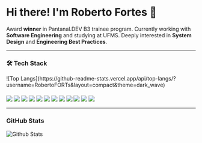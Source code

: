 <h1>Hi there! I'm Roberto Fortes 👋</h1>

<div style="display: flex; flex-wrap: wrap; align-items: center; gap: 20px;">
  <div style="flex: 1; min-width: 250px;">
    Award <strong>winner</strong> in Pantanal.DEV B3 trainee program. 
    Currently working with <strong>Software Engineering</strong> and studying at UFMS.
    Deeply interested in <strong>System Design</strong> and <strong>Engineering Best Practices</strong>.
  </div>
</div>

---

### 🛠️ Tech Stack

<div style="display: flex; flex-wrap: wrap; gap: 20px; justify-content: center; align-items: flex-start;">
    <div style="flex: 1; min-width: 300px;">
      ![Top Langs](https://github-readme-stats.vercel.app/api/top-langs/?username=RobertoFORTs&layout=compact&theme=dark_wave)
    </div>

  <div style="flex: 1; min-width: 300px;">
  <!-- Languages -->
  <img src="https://img.shields.io/badge/Java-%23ED8B00.svg?&style=for-the-badge&logo=java&logoColor=white"/>
  <img src="https://img.shields.io/badge/Spring%20Boot-%236DB33F.svg?&style=for-the-badge&logo=springboot&logoColor=white"/>
  <img src="https://img.shields.io/badge/Node.js-339933?style=for-the-badge&logo=node.js&logoColor=white"/>
  <img src="https://img.shields.io/badge/NestJS-E0234E?style=for-the-badge&logo=nestjs&logoColor=white"/>
  <img src="https://img.shields.io/badge/React-%2361DAFB.svg?&style=for-the-badge&logo=react&logoColor=black"/>
  <img src="https://img.shields.io/badge/Flutter-%2302569B.svg?&style=for-the-badge&logo=flutter&logoColor=white"/>
  <img src="https://img.shields.io/badge/Python-%233776AB.svg?&style=for-the-badge&logo=python&logoColor=white"/>

  <!-- Databases -->
  <img src="https://img.shields.io/badge/PostgreSQL-%23336791.svg?&style=for-the-badge&logo=postgresql&logoColor=white"/>
  <img src="https://img.shields.io/badge/MongoDB-%2347A248.svg?&style=for-the-badge&logo=mongodb&logoColor=white"/>

  <!-- DevOps & Tools -->
  <img src="https://img.shields.io/badge/Docker-%232496ED.svg?&style=for-the-badge&logo=docker&logoColor=white"/>
  <img src="https://img.shields.io/badge/AWS-%23FF9900.svg?&style=for-the-badge&logo=amazonaws&logoColor=white"/>
  <img src="https://img.shields.io/badge/Git-%23F05032.svg?&style=for-the-badge&logo=git&logoColor=white"/>
  </div>
</div>

---

### GitHub Stats

![Github Stats](https://github-readme-stats.vercel.app/api?username=RobertoFORTs&show_icons=true&hide_rank=true&hide_border=true&theme=dark_wave)


